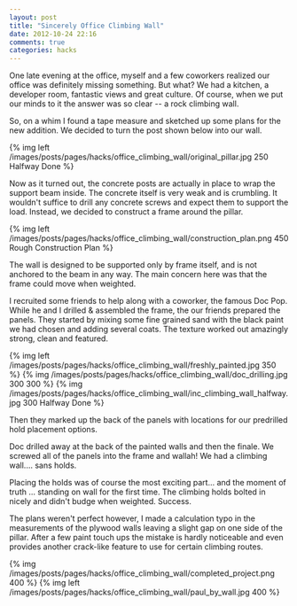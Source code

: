 ```yaml
---
layout: post
title: "Sincerely Office Climbing Wall"
date: 2012-10-24 22:16
comments: true
categories: hacks
---
```


One late evening at the office, myself and a few coworkers realized our office was definitely missing 
something. But what?  We had a kitchen, a developer room, fantastic views and great culture. Of course, 
when we put our minds to it the answer was so clear -- a rock climbing wall.

So, on a whim I found a tape measure and sketched up some plans for the new addition.  We decided 
to turn the post shown below into our wall.

{% img left /images/posts/pages/hacks/office_climbing_wall/original_pillar.jpg 250 Halfway Done %}

Now as it turned out, the concrete posts are actually in place to wrap the support beam inside. <!-- more --> The concrete itself is very weak and is crumbling.  It wouldn't suffice to drill any concrete screws and expect them to support the load.  Instead, we decided to construct a frame around the pillar.

{% img left /images/posts/pages/hacks/office_climbing_wall/construction_plan.png 450 Rough Construction Plan %}

The wall is designed to be supported only by frame itself, and is not anchored to the beam in any way.  The main concern here was that the frame could move when weighted. 

I recruited some friends to help along with a coworker, the famous Doc Pop.  While he and I drilled & assembled the frame, the our friends prepared the panels.  They started by mixing some fine grained sand with the black paint we had chosen and adding several coats.  The texture worked out amazingly strong, clean and featured.

{% img left /images/posts/pages/hacks/office_climbing_wall/freshly_painted.jpg 350 %}
{% img /images/posts/pages/hacks/office_climbing_wall/doc_drilling.jpg 300 300 %}
{% img /images/posts/pages/hacks/office_climbing_wall/inc_climbing_wall_halfway.jpg 300 Halfway Done %}  

Then they marked up the back of the panels with locations for our predrilled hold placement options.

Doc drilled away at the back of the painted walls and then the finale.  We screwed all of the panels into the frame and wallah!  We had a climbing wall.... sans holds.

Placing the holds was of course the most exciting part... and the moment of truth ... standing on wall for the first time.  The climbing holds bolted in nicely and didn't budge when weighted.  Success.

The plans weren't perfect however, I made a calculation typo in the measurements of the plywood walls leaving a slight gap on one side of the pillar.  After a few paint touch ups the mistake is hardly noticeable and even provides another crack-like feature to use for certain climbing routes.

{% img /images/posts/pages/hacks/office_climbing_wall/completed_project.png 400 %}
{% img left /images/posts/pages/hacks/office_climbing_wall/paul_by_wall.jpg 400 %}